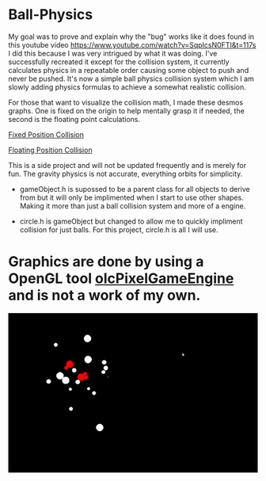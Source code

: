# Ball-Physics
My goal was to prove and explain why the "bug" works like it does found in this youtube video https://www.youtube.com/watch?v=SqpIcsN0FTI&t=117s  I did this because I was very intrigued by what it was doing. I've successfully recreated it except for the collision system, it currently calculates physics in a repeatable order causing some object to push and never be pushed. It's now a simple ball physics collision system which I am slowly adding physics formulas to achieve a somewhat realistic collision.   

For those that want to visualize the collision math, I made these desmos graphs.  One is fixed on the origin to help mentally grasp it if needed, the second is the floating point calculations.

[Fixed Position Collision](https://www.desmos.com/calculator/eufaxdhxzk)

[Floating Position Collision](https://www.desmos.com/calculator/qxiidphkfm)

This is a side project and will not be updated frequently and is merely for fun. The gravity physics is not accurate, everything orbits for simplicity.


- gameObject.h is supossed to be a parent class for all objects to derive from but it will only be implimented when I start to use other shapes. Making it more than just a ball collision system and more of a engine.

- circle.h is gameObject but changed to allow me to quickly impliment collision for just balls. For this project, circle.h is all I will use. 

# Graphics are done by using a OpenGL tool [olcPixelGameEngine](https://github.com/OneLoneCoder/olcPixelGameEngine) and is not a work of my own.
![Ball Physics](https://github.com/BrandonJarrell/Ball-Physics/blob/main/Ball_collisionv2.gif)
